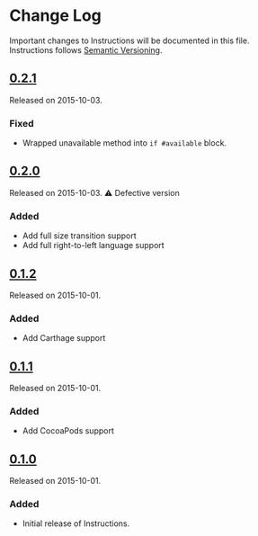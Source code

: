# Change Log
Important changes to Instructions will be documented in this file.
Instructions follows [Semantic Versioning](http://semver.org/).

## [0.2.1](https://github.com/ephread/Instructions/releases/tag/0.2.1)
Released on 2015-10-03.

### Fixed
- Wrapped unavailable method into `if #available` block.

## [0.2.0](https://github.com/ephread/Instructions/releases/tag/0.2.0)
Released on 2015-10-03. ⚠️ Defective version

### Added
- Add full size transition support
- Add full right-to-left language support

## [0.1.2](https://github.com/ephread/Instructions/releases/tag/0.1.2)
Released on 2015-10-01.

### Added
- Add Carthage support

## [0.1.1](https://github.com/ephread/Instructions/releases/tag/0.1.1)
Released on 2015-10-01.

### Added
- Add CocoaPods support

## [0.1.0](https://github.com/ephread/Instructions/releases/tag/0.1.0)
Released on 2015-10-01.

### Added
- Initial release of Instructions.